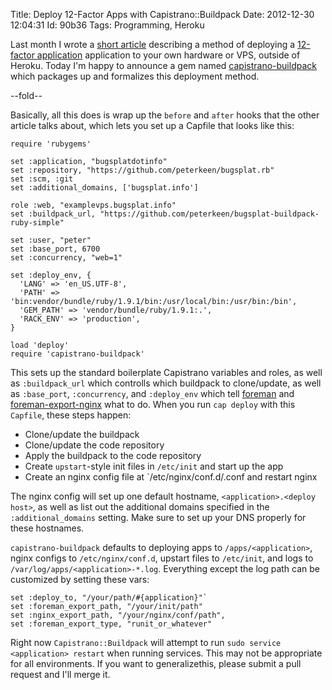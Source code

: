 Title: Deploy 12-Factor Apps with Capistrano::Buildpack
Date:  2012-12-30 12:04:31
Id:    90b36
Tags:  Programming, Heroku

Last month I wrote a [short article][prev] describing a method of deploying a [12-factor application][12-factor] application to your own hardware or VPS, outside of Heroku. Today I'm happy to announce a gem named [capistrano-buildpack][] which packages up and formalizes this deployment method.

[prev]: /2012-11-11-deploying-a-12-factor-app-with-capistrano.html
[12-factor]: http://www.12factor.net/
[capistrano-buildpack]: https://github.com/peterkeen/capistrano-buildpack

--fold--

Basically, all this does is wrap up the `before` and `after` hooks that the other article talks about, which lets you set up a Capfile that looks like this:

    require 'rubygems'

    set :application, "bugsplatdotinfo"
    set :repository, "https://github.com/peterkeen/bugsplat.rb"
    set :scm, :git
    set :additional_domains, ['bugsplat.info']
    
    role :web, "examplevps.bugsplat.info"
    set :buildpack_url, "https://github.com/peterkeen/bugsplat-buildpack-ruby-simple"
    
    set :user, "peter"
    set :base_port, 6700
    set :concurrency, "web=1"
   
    set :deploy_env, {
      'LANG' => 'en_US.UTF-8',
      'PATH' => 'bin:vendor/bundle/ruby/1.9.1/bin:/usr/local/bin:/usr/bin:/bin',
      'GEM_PATH' => 'vendor/bundle/ruby/1.9.1:.',
      'RACK_ENV' => 'production',
    }
    
    load 'deploy'
    require 'capistrano-buildpack'

This sets up the standard boilerplate Capistrano variables and roles, as well as `:buildpack_url` which controlls which buildpack to clone/update, as well as `:base_port`, `:concurrency`, and `:deploy_env` which tell [foreman][] and [foreman-export-nginx][] what to do. When you run `cap deploy` with this `Capfile`, these steps happen:

* Clone/update the buildpack
* Clone/update the code repository
* Apply the buildpack to the code repository
* Create `upstart`-style init files in `/etc/init` and start up the app
* Create an nginx config file at `/etc/nginx/conf.d/<application>.conf and restart nginx

The nginx config will set up one default hostname, `<application>.<deploy host>`, as well as list out the additional domains specified in the `:additional_domains` setting. Make sure to set up your DNS properly for these hostnames.

`capistrano-buildpack` defaults to deploying apps to `/apps/<application>`, nginx configs to `/etc/nginx/conf.d`, upstart files to `/etc/init`, and logs to `/var/log/apps/<application>-*.log`. Everything except the log path can be customized by setting these vars:

    set :deploy_to, "/your/path/#{application}"`
    set :foreman_export_path, "/your/init/path"
    set :nginx_export_path, "/your/nginx/conf/path",
    set :foreman_export_type, "runit_or_whatever"
    
Right now `Capistrano::Buildpack` will attempt to run `sudo service <application> restart` when running services. This may not be appropriate for all environments. If you want to generalizethis, please submit a pull request and I'll merge it.




[foreman]: http://ddollar.github.com/foreman/
[foreman-export-nginx]: https://github.com/peterkeen/foreman-export-nginx